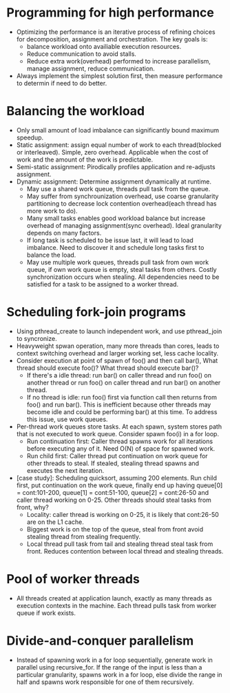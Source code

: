 # Programming for high performance
- Optimizing the performance is an iterative process of refining choices for decomposition, assignment and orchestration. The key goals is:
    - balance workload onto availiable execution resources.
    - Reduce communication to avoid stalls.
    - Reduce extra work(overhead) performed to increase parallelism, manage assignment, reduce communication.
- Always implement the simplest solution first, then measure performance to determin if need to do better.

# Balancing the workload
- Only small amount of load imbalance can significantly bound maximum speedup.
- Static assignment: assign equal number of work to each thread(blocked or interleaved). Simple, zero overhead. Applicable when the cost of work and the amount of the work is predictable.
- Semi-static assignment: Pirodically profiles application and re-adjusts assignment.
- Dynamic assignment: Determine assignment dynamically at runtime.
    - May use a shared work queue, threads pull task from the queue.
    - May suffer from synchrounization overhead, use coarse granularity partitioning to decrease lock contention overhead(each thread has more work to do). 
    - Many small tasks enables good workload balance but increase overhead of managing assignment(sync overhead). Ideal granularity depends on many factors.
    - If long task is scheduled to be issue last, it will lead to load imbalance. Need to discover it and schedule long tasks first to balance the load.
    - May use multiple work queues, threads pull task from own work queue, if own work queue is empty, steal tasks from others. Costly synchronization occurs when stealing. All dependencies need to be satisfied for a task to be assigned to a worker thread.

# Scheduling fork-join programs
- Using pthread_create to launch independent work, and use pthread_join to syncronize.
- Heavyweight spwan operation, many more threads than cores, leads to context switching overhead and larger working set, less cache locality.
- Consider execution at point of spawn of foo() and then call bar(), What thread should execute foo()? What thread should execute bar()? 
    - If there's a idle thread: run bar() on caller thread and run foo() on another thread or run foo() on caller thread and run bar() on another thread.
    - If no thread is idle: run foo() first via function call then returns from foo() and run bar(). This is inefficient because other threads may become idle and could be performing bar() at this time. To address this issue, use work queues.
 - Per-thread work queues store tasks. At each spawn, system stores path that is not executed to work queue. Consider spawn foo(i) in a for loop.
    - Run continuation first: Caller thread spawns work for all iterations before executing any of it. Need O(N) of space for spawned work.
    - Run child first: Caller thread put continuation on work queue for other threads to steal. If stealed, stealing thread spawns and executes the next iteration.
- [case study]: Scheduling quicksort, assuming 200 elements. Run child first, put continuation on the work queue, finally end up having queue[0] = cont:101-200, queue[1] = cont:51-100, queue[2] = cont:26-50 and caller thread working on 0-25. Other threads should steal tasks from front, why?
    - Locality: caller thread is working on 0-25, it is likely that cont:26-50 are on the L1 cache.
    - Biggest work is on the top of the queue, steal from front avoid stealing thread from stealing frequently.
    - Local thread pull task from tail and stealing thread steal task from front. Reduces contention between local thread and stealing threads.

# Pool of worker threads
- All threads created at application launch, exactly as many threads as execution contexts in the machine. Each thread pulls task from worker queue if work exists.

# Divide-and-conquer parallelism
- Instead of spawning work in a for loop sequentially, generate work in parallel using recursive_for. If the range of the input is less than a particular granularity, spawns work in a for loop, else divide the range in half and spawns work responsible for one of them recursively.
